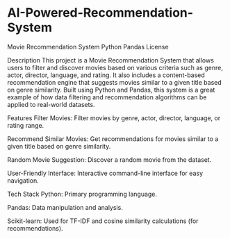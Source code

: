 # AI-Powered-Recommendation-System

Movie Recommendation System
Python
Pandas
License

Description
This project is a Movie Recommendation System that allows users to filter and discover movies based on various criteria such as genre, actor, director, language, and rating. It also includes a content-based recommendation engine that suggests movies similar to a given title based on genre similarity. Built using Python and Pandas, this system is a great example of how data filtering and recommendation algorithms can be applied to real-world datasets.

Features
Filter Movies: Filter movies by genre, actor, director, language, or rating range.

Recommend Similar Movies: Get recommendations for movies similar to a given title based on genre similarity.

Random Movie Suggestion: Discover a random movie from the dataset.

User-Friendly Interface: Interactive command-line interface for easy navigation.

Tech Stack
Python: Primary programming language.

Pandas: Data manipulation and analysis.

Scikit-learn: Used for TF-IDF and cosine similarity calculations (for recommendations).
